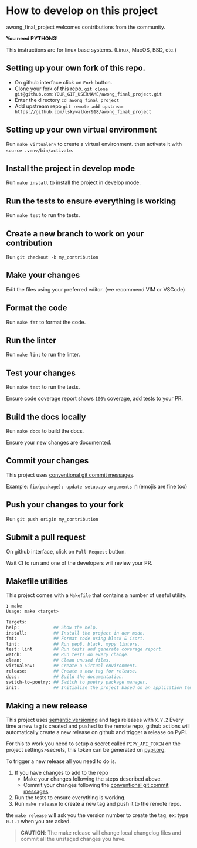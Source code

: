# How to develop on this project

awong_final_project welcomes contributions from the community.

**You need PYTHON3!**

This instructions are for linux base systems. (Linux, MacOS, BSD, etc.)
## Setting up your own fork of this repo.

- On github interface click on `Fork` button.
- Clone your fork of this repo. `git clone git@github.com:YOUR_GIT_USERNAME/awong_final_project.git`
- Enter the directory `cd awong_final_project`
- Add upstream repo `git remote add upstream https://github.com/lskywalker918/awong_final_project`

## Setting up your own virtual environment

Run `make virtualenv` to create a virtual environment.
then activate it with `source .venv/bin/activate`.

## Install the project in develop mode

Run `make install` to install the project in develop mode.

## Run the tests to ensure everything is working

Run `make test` to run the tests.

## Create a new branch to work on your contribution

Run `git checkout -b my_contribution`

## Make your changes

Edit the files using your preferred editor. (we recommend VIM or VSCode)

## Format the code

Run `make fmt` to format the code.

## Run the linter

Run `make lint` to run the linter.

## Test your changes

Run `make test` to run the tests.

Ensure code coverage report shows `100%` coverage, add tests to your PR.

## Build the docs locally

Run `make docs` to build the docs.

Ensure your new changes are documented.

## Commit your changes

This project uses [conventional git commit messages](https://www.conventionalcommits.org/en/v1.0.0/).

Example: `fix(package): update setup.py arguments 🎉` (emojis are fine too)

## Push your changes to your fork

Run `git push origin my_contribution`

## Submit a pull request

On github interface, click on `Pull Request` button.

Wait CI to run and one of the developers will review your PR.
## Makefile utilities

This project comes with a `Makefile` that contains a number of useful utility.

```bash 
❯ make
Usage: make <target>

Targets:
help:             ## Show the help.
install:          ## Install the project in dev mode.
fmt:              ## Format code using black & isort.
lint:             ## Run pep8, black, mypy linters.
test: lint        ## Run tests and generate coverage report.
watch:            ## Run tests on every change.
clean:            ## Clean unused files.
virtualenv:       ## Create a virtual environment.
release:          ## Create a new tag for release.
docs:             ## Build the documentation.
switch-to-poetry: ## Switch to poetry package manager.
init:             ## Initialize the project based on an application template.
```

## Making a new release

This project uses [semantic versioning](https://semver.org/) and tags releases with `X.Y.Z`
Every time a new tag is created and pushed to the remote repo, github actions will
automatically create a new release on github and trigger a release on PyPI.

For this to work you need to setup a secret called `PIPY_API_TOKEN` on the project settings>secrets, 
this token can be generated on [pypi.org](https://pypi.org/account/).

To trigger a new release all you need to do is.

1. If you have changes to add to the repo
    * Make your changes following the steps described above.
    * Commit your changes following the [conventional git commit messages](https://www.conventionalcommits.org/en/v1.0.0/).
2. Run the tests to ensure everything is working.
4. Run `make release` to create a new tag and push it to the remote repo.

the `make release` will ask you the version number to create the tag, ex: type `0.1.1` when you are asked.

> **CAUTION**:  The make release will change local changelog files and commit all the unstaged changes you have.
